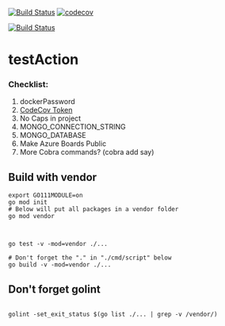 [![Build Status](https://travis-ci.org/mchirico/testAction.svg?branch=master)](https://travis-ci.org/mchirico/testAction)
[![codecov](https://codecov.io/gh/mchirico/testAction/branch/master/graph/badge.svg)](https://codecov.io/gh/mchirico/testAction)

[![Build Status](https://mchirico.visualstudio.com/testAction/_apis/build/status/mchirico.testAction?branchName=master)](https://mchirico.visualstudio.com/testAction/_build/latest?definitionId=9&branchName=master)

# testAction


### Checklist:

1. dockerPassword
2. [CodeCov Token](https://codecov.io/gh/mchirico)
3. No Caps in project
4. MONGO_CONNECTION_STRING
5. MONGO_DATABASE 
6. Make Azure Boards Public
7. More Cobra commands? (cobra add say)



## Build with vendor
```
export GO111MODULE=on
go mod init
# Below will put all packages in a vendor folder
go mod vendor



go test -v -mod=vendor ./...

# Don't forget the "." in "./cmd/script" below
go build -v -mod=vendor ./...
```


## Don't forget golint

```

golint -set_exit_status $(go list ./... | grep -v /vendor/)

```


